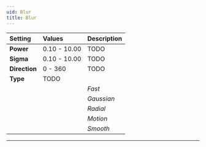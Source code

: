 ```yaml
---
uid: Blur
title: Blur
---
```


| Setting       | Values       | Description |
| :------------ | :----------- | :---------- |
| **Power**     | 0.10 - 10.00 | TODO        |
| **Sigma**     | 0.10 - 10.00 | TODO        |
| **Direction** | 0 - 360      | TODO        |
| **Type**      | TODO         |
|               |              | *Fast*      |
|               |              | *Gaussian*  |
|               |              | *Radial*    |
|               |              | *Motion*    |
|               |              | *Smooth*    |




***

<!--examples-->